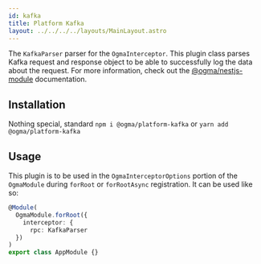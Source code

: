 ```yaml
---
id: kafka
title: Platform Kafka
layout: ../../../../layouts/MainLayout.astro
---
```


The `KafkaParser` parser for the `OgmaInterceptor`. This plugin class parses Kafka request and response object to be able to successfully log the data about the request. For more information, check out the [@ogma/nestjs-module](../module) documentation.

## Installation

Nothing special, standard `npm i @ogma/platform-kafka` or `yarn add @ogma/platform-kafka`

## Usage

This plugin is to be used in the `OgmaInterceptorOptions` portion of the `OgmaModule` during `forRoot` or `forRootAsync` registration. It can be used like so:

```ts
@Module(
  OgmaModule.forRoot({
    interceptor: {
      rpc: KafkaParser
  })
)
export class AppModule {}
```
